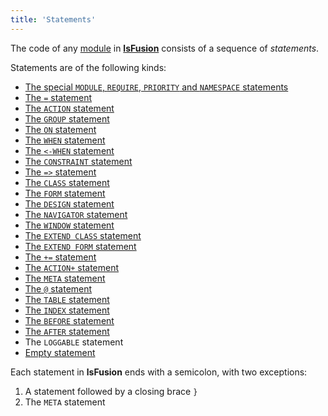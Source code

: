 ```yaml
---
title: 'Statements'
---
```


The code of any [module](Modules.md) in **[lsFusion](Language.md)** consists of a sequence of *statements*.

Statements are of the following kinds:

-   [The special `MODULE`, `REQUIRE`, `PRIORITY` and `NAMESPACE` statements](Module_header.md)
-   [The `=` statement](=_statement.md)
-   [The `ACTION` statement](ACTION_statement.md)
-   [The `GROUP` statement](GROUP_statement.md)
-   [The `ON` statement](ON_statement.md)
-   [The `WHEN` statement](WHEN_statement.md)
-   [The `<-WHEN` statement](lt-_WHEN_statement.md)
-   [The `CONSTRAINT` statement](CONSTRAINT_statement.md)
-   [The `=>` statement](=gt_statement.md)
-   [The `CLASS` statement](CLASS_statement.md)
-   [The `FORM` statement](FORM_statement.md)
-   [The `DESIGN` statement](DESIGN_statement.md)
-   [The `NAVIGATOR` statement](NAVIGATOR_statement.md)
-   [The `WINDOW` statement](WINDOW_statement.md)
-   [The `EXTEND CLASS` statement](EXTEND_CLASS_statement.md)
-   [The `EXTEND FORM` statement](EXTEND_FORM_statement.md)
-   [The `+=` statement](+=_statement.md) 
-   [The `ACTION+` statement](ACTION+_statement.md)
-   [The `META` statement](META_statement.md)
-   [The `@` statement](commat_statement.md)
-   [The `TABLE` statement](TABLE_statement.md)
-   [The `INDEX` statement](INDEX_statement.md)
-   [The `BEFORE` statement](BEFORE_statement.md)
-   [The `AFTER` statement](AFTER_statement.md)
-   The `LOGGABLE` statement
-   [Empty statement](Empty_statement.md)

Each statement in **lsFusion** ends with a semicolon, with two exceptions:

1.  A statement followed by a closing brace `}`
2.  The `META` statement
